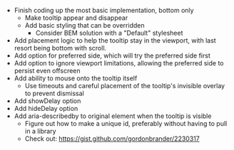- Finish coding up the most basic implementation, bottom only
  - Make tooltip appear and disappear
  - Add basic styling that can be overridden
    - Consider BEM solution with a "Default" stylesheet
- Add placement logic to help the tooltip stay in the viewport, with last resort being bottom with scroll.
- Add option for preferred side, which will try the preferred side first
- Add option to ignore viewport limitations, allowing the preferred side to persist even offscreen
- Add ability to mouse onto the tooltip itself
  - Use timeouts and careful placement of the tooltip's invisible overlay to prevent dismissal
- Add showDelay option
- Add hideDelay option
- Add aria-describedby to original element when the tooltip is visible
  - Figure out how to make a unique id, preferably without having to pull in a library
  - Check out: https://gist.github.com/gordonbrander/2230317